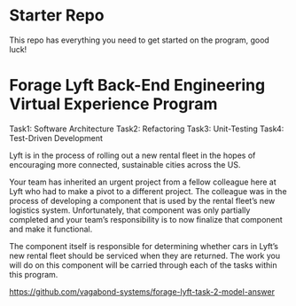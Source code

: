 # Starter Repo
This repo has everything you need to get started on the program, good luck!

# Forage Lyft Back-End Engineering Virtual Experience Program

Task1: Software Architecture 
Task2: Refactoring 
Task3: Unit-Testing 
Task4: Test-Driven Development

Lyft is in the process of rolling out a new rental fleet in the hopes of encouraging more connected, sustainable cities across the US.

Your team has inherited an urgent project from a fellow colleague here at Lyft who had to make a pivot to a different project. The colleague was in the process of developing a component that is used by the rental fleet’s new logistics system. Unfortunately, that component was only partially completed and your team’s responsibility is to now finalize that component and make it functional.

The component itself is responsible for determining whether cars in Lyft’s new rental fleet should be serviced when they are returned. The work you will do on this component will be carried through each of the tasks within this program.


https://github.com/vagabond-systems/forage-lyft-task-2-model-answer
